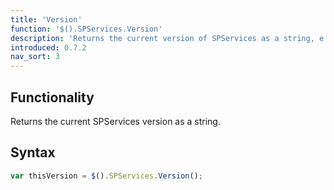 ```yaml
---
title: 'Version'
function: '$().SPServices.Version'
description: 'Returns the current version of SPServices as a string, e.g. “0.7.2”'
introduced: 0.7.2
nav_sort: 3
---
```


## Functionality

Returns the current SPServices version as a string.

## Syntax

```javascript
var thisVersion = $().SPServices.Version();
```
